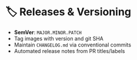 # 🏷️ Releases & Versioning

- **SemVer**: `MAJOR.MINOR.PATCH`
- Tag images with version and git SHA
- Maintain `CHANGELOG.md` via conventional commits
- Automated release notes from PR titles/labels
